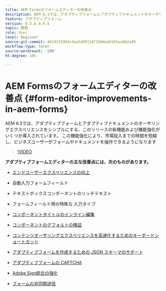 ```yaml
---
title: AEM Formsのフォームエディターの改善点
description: AEM 6.3では、アダプティブフォームとアダプティブドキュメントのオーサリングエクスペリエンスをシンプルにする、このリリースの新機能および機能強化がいくつか導入されています。 この機能強化により、市場投入までの時間を短縮し、ビジネスユーザーがフォームやドキュメントを操作できるようになります
feature: アダプティブフォーム
version: 6.3,6.4,6.5
topic: 開発
role: User
level: Beginner
source-git-commit: 462417d384c4aa5d99110f1b8dadd165ea9b2a49
workflow-type: tm+mt
source-wordcount: '190'
ht-degree: 18%

---
```



# AEM Formsのフォームエディターの改善点 {#form-editor-improvements-in-aem-forms}

AEM 6.3では、アダプティブフォームとアダプティブドキュメントのオーサリングエクスペリエンスをシンプルにする、このリリースの新機能および機能強化がいくつか導入されています。 この機能強化により、市場投入までの時間を短縮し、ビジネスユーザーがフォームやドキュメントを操作できるようになります

>[!VIDEO](https://video.tv.adobe.com/v/19500/)

**アダプティブフォームエディターの主な改善点には、次のものがあります。**

* [エンドユーザーエクスペリエンスの向上](https://helpx.adobe.com/aem-forms/6-3/introduction-forms-authoring.html)

* 自動入力フォームフィールド
* テキストボックスコンポーネントのリッチテキスト
* フォームフィールド用の特殊な 入力タイプ

* [コンポーネントタイトルのインライン編集](https://helpx.adobe.com/aem-forms/6-3/introduction-forms-authoring.html)
* [コンポーネントのデフォルトの検証](https://helpx.adobe.com/aem-forms/6-3/introduction-forms-authoring.html)
* [コンテンツオーサリングエクスペリエンスを高速化するためのキーボードショートカット](https://helpx.adobe.com/aem-forms/6-3/keyboard-shortcuts.html#AdaptiveFormEditor)
* [アダプティブフォームを作成するための JSON スキーマのサポート](https://helpx.adobe.com/aem-forms/6-3/adaptive-form-json-schema-form-model.html)
* [アダプティブフォームの CAPTCHA](https://helpx.adobe.com/aem-forms/6-3/captcha-adaptive-forms.html)
* [Adobe Sign統合の強化](https://helpx.adobe.com/aem-forms/6-3/working-with-adobe-sign.html)
* [フォームの非同期送信](https://helpx.adobe.com/aem-forms/6-3/asynchronous-submissions-adaptive-forms.html)

